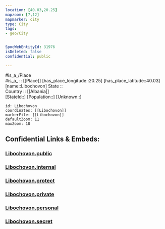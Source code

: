 ```yaml
---
location: [40.03,20.25] 
mapzoom: [7,12] 
mapmarker: city 
type: City
tags:
- geo/City


SpocWebEntityId: 31976
isDeleted: false
confidential: public

---
```

#is_a_/Place  
#is_a_ :: [[Place]] 
[has_place_longitude::20.25] 
[has_place_latitude::40.03] 
[name::Libochovon] 
State ::  
Country :: [[Albania]]  
[StateId::] 
[Population::] 
[Unknown::] 


```leaflet
id: Libochovon
coordinates: [[Libochovon]] 
markerFile: [[Libochovon]] 
defaultZoom: 11 
maxZoom: 18
```


## Confidential Links & Embeds: 

### [Libochovon.public](/_public/\Earth\Continent\Europe\Europe~South\Albania\Counties~Albania\Gjirokastër\CityLibochovon.public.md) 

### [Libochovon.internal](/_internal/\Earth\Continent\Europe\Europe~South\Albania\Counties~Albania\Gjirokastër\CityLibochovon.internal.md) 

### [Libochovon.protect](/_protect/\Earth\Continent\Europe\Europe~South\Albania\Counties~Albania\Gjirokastër\CityLibochovon.protect.md) 

### [Libochovon.private](/_private/\Earth\Continent\Europe\Europe~South\Albania\Counties~Albania\Gjirokastër\CityLibochovon.private.md) 

### [Libochovon.personal](/_personal/\Earth\Continent\Europe\Europe~South\Albania\Counties~Albania\Gjirokastër\CityLibochovon.personal.md) 

### [Libochovon.secret](/_secret/\Earth\Continent\Europe\Europe~South\Albania\Counties~Albania\Gjirokastër\CityLibochovon.secret.md)

